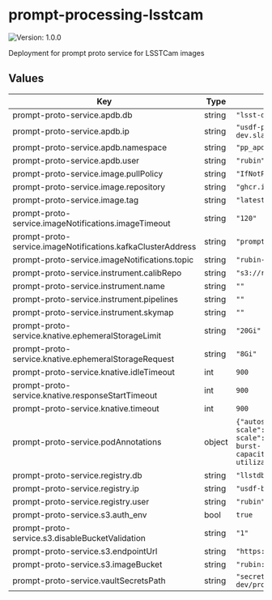 # prompt-processing-lsstcam

![Version: 1.0.0](https://img.shields.io/badge/Version-1.0.0-informational?style=flat-square)

Deployment for prompt proto service for LSSTCam images

## Values

| Key | Type | Default | Description |
|-----|------|---------|-------------|
| prompt-proto-service.apdb.db | string | `"lsst-devl"` |  |
| prompt-proto-service.apdb.ip | string | `"usdf-prompt-processing-dev.slac.stanford.edu:5432"` |  |
| prompt-proto-service.apdb.namespace | string | `"pp_apdb"` |  |
| prompt-proto-service.apdb.user | string | `"rubin"` |  |
| prompt-proto-service.image.pullPolicy | string | `"IfNotPresent"` |  |
| prompt-proto-service.image.repository | string | `"ghcr.io/lsst-dm/prompt-proto-service"` |  |
| prompt-proto-service.image.tag | string | `"latest"` |  |
| prompt-proto-service.imageNotifications.imageTimeout | string | `"120"` |  |
| prompt-proto-service.imageNotifications.kafkaClusterAddress | string | `"prompt-processing-kafka-bootstrap.kafka:9092"` |  |
| prompt-proto-service.imageNotifications.topic | string | `"rubin-prompt-processing"` |  |
| prompt-proto-service.instrument.calibRepo | string | `"s3://rubin-summit-users/"` |  |
| prompt-proto-service.instrument.name | string | `""` |  |
| prompt-proto-service.instrument.pipelines | string | `""` |  |
| prompt-proto-service.instrument.skymap | string | `""` |  |
| prompt-proto-service.knative.ephemeralStorageLimit | string | `"20Gi"` |  |
| prompt-proto-service.knative.ephemeralStorageRequest | string | `"8Gi"` |  |
| prompt-proto-service.knative.idleTimeout | int | `900` |  |
| prompt-proto-service.knative.responseStartTimeout | int | `900` |  |
| prompt-proto-service.knative.timeout | int | `900` |  |
| prompt-proto-service.podAnnotations | object | `{"autoscaling.knative.dev/max-scale":"600","autoscaling.knative.dev/min-scale":"10","autoscaling.knative.dev/target-burst-capacity":"-1","autoscaling.knative.dev/target-utilization-percentage":"60","revision":"1"}` | Annotations for the prompt-proto-service pod |
| prompt-proto-service.registry.db | string | `"llstdb1"` |  |
| prompt-proto-service.registry.ip | string | `"usdf-butler.slac.stanford.edu:5432"` |  |
| prompt-proto-service.registry.user | string | `"rubin"` |  |
| prompt-proto-service.s3.auth_env | bool | `true` |  |
| prompt-proto-service.s3.disableBucketValidation | string | `"1"` |  |
| prompt-proto-service.s3.endpointUrl | string | `"https://s3dfrgw.slac.stanford.edu"` |  |
| prompt-proto-service.s3.imageBucket | string | `"rubin:rubin-pp"` |  |
| prompt-proto-service.vaultSecretsPath | string | `"secret/rubin/usdf-prompt-processing-dev/prompt-proto-service-lsstcam"` |  |

